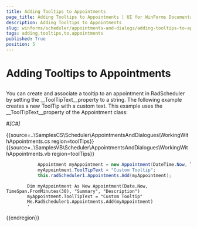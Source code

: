 ```yaml
---
title: Adding Tooltips to Appointments
page_title: Adding Tooltips to Appointments | UI for WinForms Documentation
description: Adding Tooltips to Appointments
slug: winforms/scheduler/appointments-and-dialogs/adding-tooltips-to-appointments
tags: adding,tooltips,to,appointments
published: True
position: 5
---
```


# Adding Tooltips to Appointments



## 

You can create and associate a tooltip to an appointment in RadScheduler by setting the __ToolTipText__property to a string. The following example creates a new ToolTip with a custom text. This example uses the __ToolTipText__property of the Appointment class:

#_[C#]_

	



{{source=..\SamplesCS\Scheduler\AppointmentsAndDialogues\WorkingWithAppointments.cs region=toolTips}} 
{{source=..\SamplesVB\Scheduler\AppointmentsAndDialogues\WorkingWithAppointments.vb region=toolTips}} 

````C#
            Appointment myAppointment = new Appointment(DateTime.Now, TimeSpan.FromMinutes(30), "Summary", "Description");
            myAppointment.ToolTipText = "Custom Tooltip";
            this.radScheduler1.Appointments.Add(myAppointment);
````
````VB.NET
        Dim myAppointment As New Appointment(Date.Now, TimeSpan.FromMinutes(30), "Summary", "Description")
        myAppointment.ToolTipText = "Custom Tooltip"
        Me.RadScheduler1.Appointments.Add(myAppointment)
        '
````

{{endregion}} 






